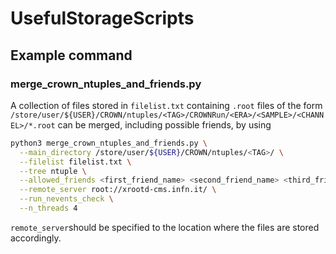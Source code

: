 # UsefulStorageScripts


## Example command

### merge_crown_ntuples_and_friends.py

A collection of files stored in `filelist.txt` containing `.root` files of the form `/store/user/${USER}/CROWN/ntuples/<TAG>/CROWNRun/<ERA>/<SAMPLE>/<CHANNEL>/*.root` can be merged, including possible friends, by using

```bash
python3 merge_crown_ntuples_and_friends.py \
  --main_directory /store/user/${USER}/CROWN/ntuples/<TAG>/ \
  --filelist filelist.txt \
  --tree ntuple \
  --allowed_friends <first_friend_name> <second_friend_name> <third_friend_name> \
  --remote_server root://xrootd-cms.infn.it/ \
  --run_nevents_check \
  --n_threads 4
```

`remote_server`should be specified to the location where the files are stored accordingly.
